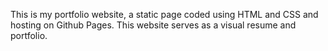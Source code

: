 This is my portfolio website, a static page coded using HTML and CSS and hosting on Github Pages. This website serves as a visual resume and portfolio.
